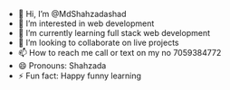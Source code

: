 - 👋 Hi, I’m @MdShahzadashad
- 👀 I’m interested in web development
- 🌱 I’m currently learning full stack web development
- 💞️ I’m looking to collaborate on live projects
- 📫 How to reach me call or text on my no 7059384772
- 😄 Pronouns: Shahzada
- ⚡ Fun fact: Happy funny learning

<!---
MdShahzadashad/MdShahzadashad is a ✨ special ✨ repository because its `README.md` (this file) appears on your GitHub profile.
You can click the Preview link to take a look at your changes.
--->
